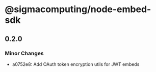 # @sigmacomputing/node-embed-sdk

## 0.2.0

### Minor Changes

- a0752e8: Add OAuth token encryption utils for JWT embeds
